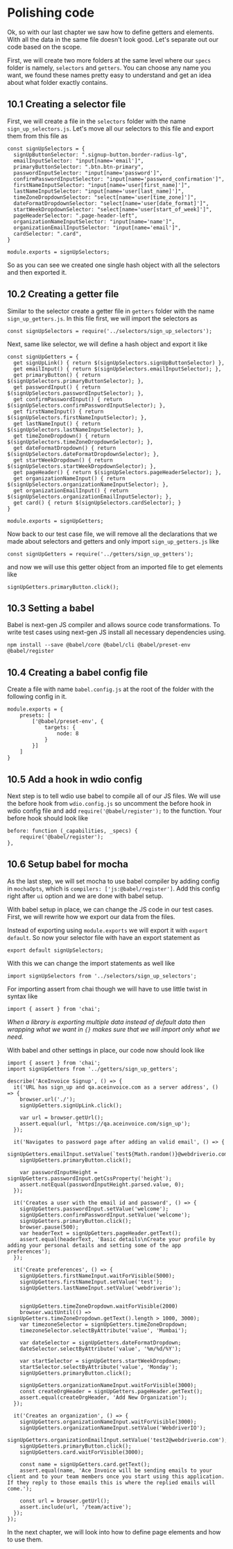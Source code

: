 # Polishing code

Ok, so with our last chapter we saw how to define getters and elements. With all the data in the same file doesn't look good. Let's separate out our code based on the scope.

First, we will create two more folders at the same level where our `specs` folder is namely, `selectors` and `getters`. You can choose any name you want, we found these names pretty easy to understand and get an idea about what folder exactly contains.

## 10.1 Creating a selector file

First, we will create a file in the `selectors` folder with the name `sign_up_selectors.js`. Let's move all our selectors to this file and export them from this file as

```
const signUpSelectors = {
  signUpButtonSelector: ".signup-button.border-radius-lg",
  emailInputSelector: "input[name='email']",
  primaryButtonSelector: ".btn.btn-primary",
  passwordInputSelector: "input[name='password']",
  confirmPasswordInputSelector: "input[name='password_confirmation']",
  firstNameInputSelector: "input[name='user[first_name]']",
  lastNameInputSelector: "input[name='user[last_name]']",
  timeZoneDropdownSelector: "select[name='user[time_zone]']",
  dateFormatDropdownSelector: "select[name='user[date_format]']",
  startWeekDropdownSelector: "select[name='user[start_of_week]']",
  pageHeaderSelector: ".page-header-left",
  organizationNameInputSelector: "input[name='name']",
  organizationEmailInputSelector: "input[name='email']",
  cardSelector: ".card",
}

module.exports = signUpSelectors;
```

So as you can see we created one single hash object with all the selectors and then exported it.

## 10.2 Creating a getter file

Similar to the selector create a getter file in `getters` folder with the name `sign_up_getters.js`. In this file first, we will import the selectors as

```
const signUpSelectors = require('../selectors/sign_up_selectors');
```

Next, same like selector, we will define a hash object and export it like

```
const signUpGetters = {
  get signUpLink() { return $(signUpSelectors.signUpButtonSelector) },
  get emailInput() { return $(signUpSelectors.emailInputSelector); },
  get primaryButton() { return $(signUpSelectors.primaryButtonSelector); },
  get passwordInput() { return $(signUpSelectors.passwordInputSelector); },
  get confirmPasswordInput() { return $(signUpSelectors.confirmPasswordInputSelector); },
  get firstNameInput() { return $(signUpSelectors.firstNameInputSelector); },
  get lastNameInput() { return $(signUpSelectors.lastNameInputSelector); },
  get timeZoneDropdown() { return $(signUpSelectors.timeZoneDropdownSelector); },
  get dateFormatDropdown() { return $(signUpSelectors.dateFormatDropdownSelector); },
  get startWeekDropdown() { return $(signUpSelectors.startWeekDropdownSelector); },
  get pageHeader() { return $(signUpSelectors.pageHeaderSelector); },
  get organizationNameInput() { return $(signUpSelectors.organizationNameInputSelector); },
  get organizationEmailInput() { return $(signUpSelectors.organizationEmailInputSelector); },
  get card() { return $(signUpSelectors.cardSelector); }
}

module.exports = signUpGetters;
```

Now back to our test case file, we will remove all the declarations that we made about selectors and getters and only import `sign_up_getters.js` like

```
const signUpGetters = require('../getters/sign_up_getters');
```

and now we will use this getter object from an imported file to get elements like

```
signUpGetters.primaryButton.click();
```

## 10.3 Setting a babel

Babel is next-gen JS compiler and allows source code transformations. To write test cases using next-gen JS install all necessary dependencies using.

```
npm install --save @babel/core @babel/cli @babel/preset-env @babel/register
```

## 10.4 Creating a babel config file

Create a file with name `babel.config.js` at the root of the folder with the following config in it.

```
module.exports = {
    presets: [
        ['@babel/preset-env', {
            targets: {
                node: 8
            }
        }]
    ]
}
```

## 10.5 Add a hook in wdio config

Next step is to tell wdio use babel to compile all of our JS files. We will use the before hook from `wdio.config.js` so uncomment the before hook in wdio config file and add `require('@babel/register');` to the function. Your before hook should look like

```
before: function (_capabilities, _specs) {
    require('@babel/register');
},
```

## 10.6 Setup babel for mocha

As the last step, we will set mocha to use babel compiler by adding config in `mochaOpts`, which is `compilers: ['js:@babel/register']`. Add this config right after `ui` option and we are done with babel setup.

With babel setup in place, we can change the JS code in our test cases. First, we will rewrite how we export our data from the files.

Instead of exporting using `module.exports` we will export it with `export default`. So now your selector file with have an export statement as

```
export default signUpSelectors;
```

With this we can change the import statements as well like

```
import signUpSelectors from '../selectors/sign_up_selectors';
```

For importing assert from chai though we will have to use little twist in syntax like

```
import { assert } from 'chai';
```

_When a library is exporting multiple data instead of default data then wrapping what we want in `{}` makes sure that we will import only what we need._

With babel and other settings in place, our code now should look like

```
import { assert } from 'chai';
import signUpGetters from '../getters/sign_up_getters';

describe('AceInvoice Signup', () => {
  it('URL has sign_up and qa.aceinvoice.com as a server address', () => {
    browser.url('./');
    signUpGetters.signUpLink.click();

    var url = browser.getUrl();
    assert.equal(url, 'https://qa.aceinvoice.com/sign_up');
  });

  it('Navigates to password page after adding an valid email', () => {
    signUpGetters.emailInput.setValue(`test${Math.random()}@webdriverio.com`);
    signUpGetters.primaryButton.click();

    var passwordInputHeight = signUpGetters.passwordInput.getCssProperty('height');
    assert.notEqual(passwordInputHeight.parsed.value, 0);
  });

  it('Creates a user with the email id and password', () => {
    signUpGetters.passwordInput.setValue('welcome');
    signUpGetters.confirmPasswordInput.setValue('welcome');
    signUpGetters.primaryButton.click();
    browser.pause(500);
    var headerText = signUpGetters.pageHeader.getText();
    assert.equal(headerText, 'Basic details\nCreate your profile by adding your personal details and setting some of the app preferences');
  });

  it('Create preferences', () => {
    signUpGetters.firstNameInput.waitForVisible(5000);
    signUpGetters.firstNameInput.setValue('test');
    signUpGetters.lastNameInput.setValue('webdriverio');


    signUpGetters.timeZoneDropdown.waitForVisible(2000)
    browser.waitUntil(() => signUpGetters.timeZoneDropdown.getText().length > 1000, 3000);
    var timezoneSelector = signUpGetters.timeZoneDropdown;
    timezoneSelector.selectByAttribute('value', 'Mumbai');

    var dateSelector = signUpGetters.dateFormatDropdown;
    dateSelector.selectByAttribute('value', '%m/%d/%Y');

    var startSelector = signUpGetters.startWeekDropdown;
    startSelector.selectByAttribute('value', 'Monday');
    signUpGetters.primaryButton.click();

    signUpGetters.organizationNameInput.waitForVisible(3000);
    const createOrgHeader = signUpGetters.pageHeader.getText();
    assert.equal(createOrgHeader, 'Add New Organization');
  });

  it('Creates an organization', () => {
    signUpGetters.organizationNameInput.waitForVisible(3000);
    signUpGetters.organizationNameInput.setValue('WebdriverIO');
    signUpGetters.organizationEmailInput.setValue('test2@webdriverio.com');
    signUpGetters.primaryButton.click();
    signUpGetters.card.waitForVisible(3000);

    const name = signUpGetters.card.getText();
    assert.equal(name, 'Ace Invoice will be sending emails to your client and to your team members once you start using this application. If they reply to those emails this is where the replied emails will come.');

    const url = browser.getUrl();
    assert.include(url, '/team/active');
  });
});
```

In the next chapter, we will look into how to define page elements and how to use them.
